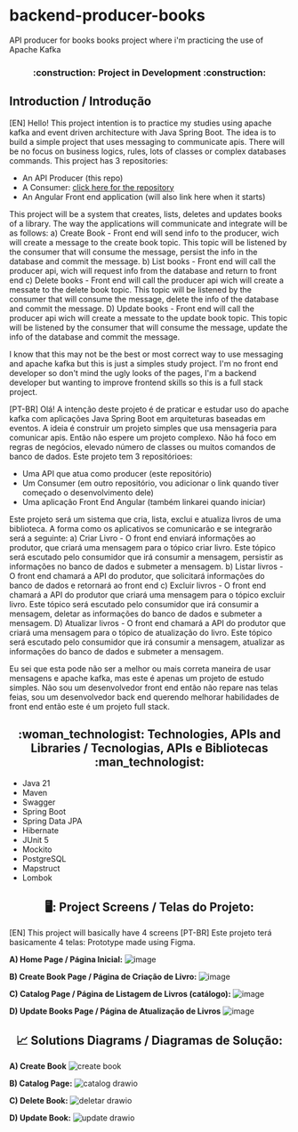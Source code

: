 # backend-producer-books
API producer for books books project where i'm practicing the use of Apache Kafka

<h3 align="center"> 
    :construction:  Project in Development  :construction:
</h3>

## Introduction / Introdução

[EN] Hello! This project intention is to practice my studies using apache kafka and event driven architecture with Java Spring Boot.
The idea is to build a simple project that uses messaging to communicate apis. There will be no focus on business logics, rules, lots of classes or complex databases commands.
This project has 3 repositories:
- An  API Producer (this repo)
- A Consumer: <a href="https://github.com/brunbs/backend-consumer-books">click here for the repository</a>
- An Angular Front end application (will also link here when it starts)

This project will be a system that creates, lists, deletes and updates books of a library.
The way the applications will communicate and integrate will be as follows:
a) Create Book - Front end will send info to the producer, wich will create a message to the create book topic. This topic will be listened by the consumer that will consume the message, persist the info in the database and commit the message.
b) List books - Front end will call the producer api, wich will request info from the database and return to front end
c) Delete books - Front end will call the producer api wich will create a messate to the delete book topic. This topic will be listened by the consumer that will consume the message, delete the info of the database and commit the message.
D) Update books - Front end will call the producer api wich will create a messate to the update book topic. This topic will be listened by the consumer that will consume the message, update the info of the database and commit the message.

I know that this may not be the best or most correct way to use messaging and apache kafka but this is just a simples study project.
I'm no front end developer so don't mind the ugly looks of the pages, I'm a backend developer but wanting to improve frontend skills so this is a full stack project.

[PT-BR] Olá! A intenção deste projeto é de praticar e estudar uso do apache kafka com aplicações Java Spring Boot em arquiteturas baseadas em eventos.
A ideia é construir um projeto simples que usa mensageria para comunicar apis. Então não espere um projeto complexo. Não há foco em regras de negócios, elevado número de classes ou muitos comandos de banco de dados.
Este projeto tem 3 repositórioes:
- Uma API que atua como producer (este repositório)
- Um Consumer (em outro repositório, vou adicionar o link quando tiver começado o desenvolvimento dele)
- Uma aplicação Front End Angular (também linkarei quando iniciar)

Este projeto será um sistema que cria, lista, exclui e atualiza livros de uma biblioteca.
A forma como os aplicativos se comunicarão e se integrarão será a seguinte:
a) Criar Livro - O front end enviará informações ao produtor, que criará uma mensagem para o tópico criar livro. Este tópico será escutado pelo consumidor que irá consumir a mensagem, persistir as informações no banco de dados e submeter a mensagem.
b) Listar livros - O front end chamará a API do produtor, que solicitará informações do banco de dados e retornará ao front end
c) Excluir livros - O front end chamará a API do produtor que criará uma mensagem para o tópico excluir livro. Este tópico será escutado pelo consumidor que irá consumir a mensagem, deletar as informações do banco de dados e submeter a mensagem.
D) Atualizar livros - O front end chamará a API do produtor que criará uma mensagem para o tópico de atualização do livro. Este tópico será escutado pelo consumidor que irá consumir a mensagem, atualizar as informações do banco de dados e submeter a mensagem.

Eu sei que esta pode não ser a melhor ou mais correta maneira de usar mensagens e apache kafka, mas este é apenas um projeto de estudo simples.
Não sou um desenvolvedor front end então não repare nas telas feias, sou um desenvolvedor back end querendo melhorar habilidades de front end então este é um projeto full stack.

<h2 align="center"> :woman_technologist: Technologies, APIs and Libraries / Tecnologias, APIs e Bibliotecas :man_technologist: </h2>
<p>

- Java 21
- Maven
- Swagger
- Spring Boot
- Spring Data JPA
- Hibernate
- JUnit 5
- Mockito
- PostgreSQL
- Mapstruct
- Lombok


<h2 align="center"> 🖥️: Project Screens / Telas do Projeto: </h2>

[EN] This project will basically have 4 screens [PT-BR] Este projeto terá basicamente 4 telas:
Prototype made using Figma.

**A) Home Page / Página Inicial:**
![image](https://github.com/brunbs/backend-producer-books/assets/62837683/765bcb05-bfd4-426e-baa7-eb6ce84dbd6e)

**B) Create Book Page / Página de Criação de Livro:**
![image](https://github.com/brunbs/backend-producer-books/assets/62837683/f870acf8-ff65-4ac8-af88-3a0ca84c3c28)

**C) Catalog Page / Página de Listagem de Livros (catálogo):**
![image](https://github.com/brunbs/backend-producer-books/assets/62837683/8832fc6c-03a1-47df-9cb7-6c0cf570d71e)

**D) Update Books Page / Página de Atualização de Livros**
![image](https://github.com/brunbs/backend-producer-books/assets/62837683/d0f1a53e-eabe-4308-ac68-5cee5c771b7f)

<h2 align="center"> 📈 Solutions Diagrams / Diagramas de Solução: </h2>

**A) Create Book**
![create book](https://github.com/brunbs/backend-producer-books/assets/62837683/935eb8b5-8499-46d5-8ec6-90a577bfcae8)

**B) Catalog Page:**
![catalog drawio](https://github.com/brunbs/backend-producer-books/assets/62837683/f638e6aa-f57b-4176-b63a-c81bf84a1611)

**C) Delete Book:**
![deletar drawio](https://github.com/brunbs/backend-producer-books/assets/62837683/1f200b76-3e62-4c44-b6cd-56acaa93a454)

**D) Update Book:**
![update drawio](https://github.com/brunbs/backend-producer-books/assets/62837683/39fd9ed8-64ab-43e0-a042-4b908839efd8)
